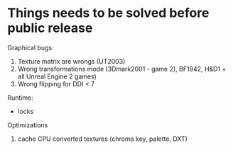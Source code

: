 # Things needs to be solved before public release

Graphical bugs:

1) Texture matrix are wrongs (UT2003)
2) Wrong transformations mode (3Dmark2001 - game 2), BF1942, H&D1 + all Unreal Engine 2 games)
3) Wrong flipping for DDI < 7

Runtime:

- locks

Optimizations
1) cache CPU converted textures (chroma key, palette, DXT)
